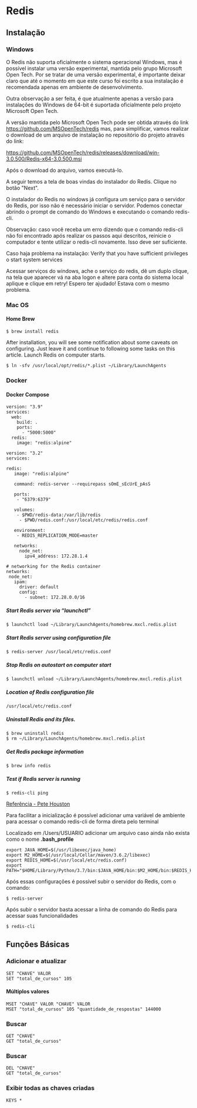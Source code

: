 # Redis

## Instalação 

### Windows 

O Redis não suporta oficialmente o sistema operacional Windows, mas é possível instalar uma versão experimental, mantida pelo grupo Microsoft Open Tech. Por se tratar de uma versão experimental, é importante deixar claro que até o momento em que este curso foi escrito a sua instalação é recomendada apenas em ambiente de desenvolvimento.

Outra observação a ser feita, é que atualmente apenas a versão para instalações do Windows de 64-bit é suportada oficialmente pelo projeto Microsoft Open Tech.

A versão mantida pelo Microsoft Open Tech pode ser obtida através do link https://github.com/MSOpenTech/redis mas, para simplificar, vamos realizar o download de um arquivo de instalação no repositório do projeto através do link:

https://github.com/MSOpenTech/redis/releases/download/win-3.0.500/Redis-x64-3.0.500.msi

Após o download do arquivo, vamos executá-lo.

A seguir temos a tela de boas vindas do instalador do Redis. Clique no botão "Next".

O instalador do Redis no windows já configura um serviço para o servidor do Redis, por isso não é necessário iniciar o servidor. Podemos conectar abrindo o prompt de comando do Windows e executando o comando redis-cli.

Observação: caso você receba um erro dizendo que o comando redis-cli não foi encontrado após realizar os passos aqui descritos, reinicie o computador e tente utilizar o redis-cli novamente. Isso deve ser suficiente.

Caso haja problema na instalação: Verify that you have sufficient privileges o start system services

Acessar serviços do windows, ache o serviço do redis, dê um duplo clique, na tela que aparecer vá na aba logon e altere para conta do sistema local aplique e clique em retry! Espero ter ajudado! Estava com o mesmo problema.

### Mac OS

#### Home Brew

```
$ brew install redis
```

After installation, you will see some notification about some caveats on configuring. Just leave it and continue to following some tasks on this article.
Launch Redis on computer starts.

```
$ ln -sfv /usr/local/opt/redis/*.plist ~/Library/LaunchAgents
```

### Docker

#### Docker Compose

```
version: "3.9"
services:
  web:
    build: .
    ports:
      - "5000:5000"
  redis:
    image: "redis:alpine"
 ```
 
 ```
version: "3.2"
services:

 redis:
    image: "redis:alpine"

    command: redis-server --requirepass sOmE_sEcUrE_pAsS

    ports:
     - "6379:6379"

    volumes:
     - $PWD/redis-data:/var/lib/redis
      - $PWD/redis.conf:/usr/local/etc/redis/redis.conf

    environment:
     - REDIS_REPLICATION_MODE=master

    networks:
      node_net:
        ipv4_address: 172.28.1.4

# networking for the Redis container
networks:
  node_net:
    ipam:
      driver: default
      config:
        - subnet: 172.28.0.0/16
 ```

##### Start Redis server via “launchctl”

```
$ launchctl load ~/Library/LaunchAgents/homebrew.mxcl.redis.plist
```

##### Start Redis server using configuration file

```
$ redis-server /usr/local/etc/redis.conf
```

##### Stop Redis on autostart on computer start
```
$ launchctl unload ~/Library/LaunchAgents/homebrew.mxcl.redis.plist
```

##### Location of Redis configuration file
```
/usr/local/etc/redis.conf
```

##### Uninstall Redis and its files.
```
$ brew uninstall redis
$ rm ~/Library/LaunchAgents/homebrew.mxcl.redis.plist
```

##### Get Redis package information
```
$ brew info redis
```

##### Test if Redis server is running
```
$ redis-cli ping
```

[Referência - Pete Houston](https://medium.com/@petehouston/install-and-config-redis-on-mac-os-x-via-homebrew-eb8df9a4f298)

Para facilitar a inicialização é possível adicionar uma variável de ambiente para acessar o comando redis-cli de forma direta pelo terminal

Localizado em /Users/USUARIO
adicionar um arquivo caso ainda não exista como o nome __.bash_profile__

````
export JAVA_HOME=$(/usr/libexec/java_home)
export M2_HOME=$(/usr/local/Cellar/maven/3.6.2/libexec)
export REDIS_HOME=$(/usr/local/etc/redis.conf)
export PATH="$HOME/Library/Python/3.7/bin:$JAVA_HOME/bin:$M2_HOME/bin:$REDIS_HOME:$PATH"
````

Após essas configurações é possível subir o servidor do Redis, com o comando:

```
$ redis-server
```

Após subir o servidor basta acessar a linha de comando do Redis para acessar suas funcionalidades
```
$ redis-cli
```

## Funções Básicas

### Adicionar e atualizar

```
SET "CHAVE" VALOR
SET "total_de_cursos" 105
```

#### Múltiplos valores

```
MSET "CHAVE" VALOR "CHAVE" VALOR
MSET "total_de_cursos" 105 "quantidade_de_respostas" 144000
```

### Buscar

```
GET "CHAVE"
GET "total_de_cursos"
```

### Buscar

```
DEL "CHAVE"
GET "total_de_cursos"
```

### Exibir todas as chaves criadas 

````
KEYS *
